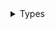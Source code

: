 <details>
<summary>Types</summary>

  - [ChannelCodingKeys](/ChannelCodingKeys)
  - [ChannelConfig](/ChannelConfig)
  - [Command](/Command)
  - [EmptyResponse](/EmptyResponse)

</details>
